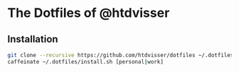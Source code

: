# The Dotfiles of @htdvisser

## Installation

```bash
git clone --recursive https://github.com/htdvisser/dotfiles ~/.dotfiles
caffeinate ~/.dotfiles/install.sh [personal|work]
```
